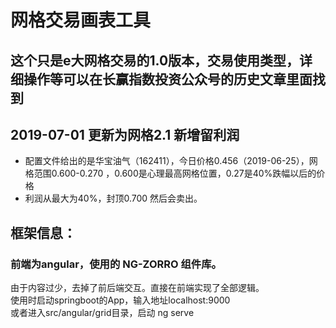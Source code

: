 # 网格交易画表工具
## 这个只是e大网格交易的1.0版本，交易使用类型，详细操作等可以在长赢指数投资公众号的历史文章里面找到
## 2019-07-01 更新为网格2.1 新增留利润
* 配置文件给出的是华宝油气（162411），今日价格0.456（2019-06-25），网格范围0.600-0.270 ，0.600是心理最高网格位置，0.27是40%跌幅以后的价格
* 利润从最大为40%，封顶0.700 然后会卖出。

## 框架信息：
### 前端为angular，使用的 NG-ZORRO 组件库。
由于内容过少，去掉了前后端交互。直接在前端实现了全部逻辑。<br>
使用时启动springboot的App，输入地址localhost:9000<br>
或者进入src/angular/grid目录，启动 ng serve
